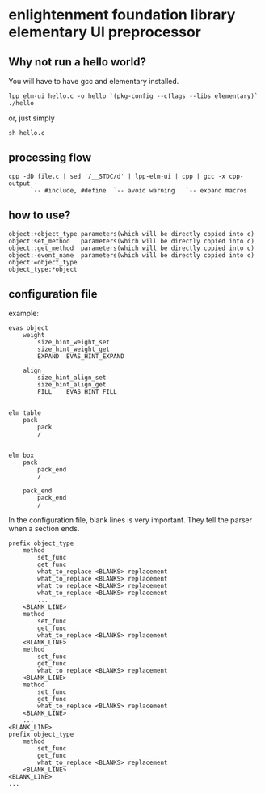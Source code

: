 # enlightenment foundation library elementary UI preprocessor
## Why not run a hello world?
You will have to have gcc and elementary installed.

	lpp elm-ui hello.c -o hello `(pkg-config --cflags --libs elementary)`
	./hello

or, just simply

	sh hello.c


## processing flow

	cpp -dD file.c | sed '/__STDC/d' | lpp-elm-ui | cpp | gcc -x cpp-output -
	      `-- #include, #define  `-- avoid warning   `-- expand macros

## how to use?

	object:+object_type	parameters(which will be directly copied into c)
	object:set_method	parameters(which will be directly copied into c)
	object::get_method	parameters(which will be directly copied into c)
	object:-event_name	parameters(which will be directly copied into c)
	object:=object_type
	object_type:*object

## configuration file
example:

	evas object
		weight
			size_hint_weight_set
			size_hint_weight_get
			EXPAND	EVAS_HINT_EXPAND

		align
			size_hint_align_set
			size_hint_align_get
			FILL	EVAS_HINT_FILL


	elm table
		pack
			pack
			/


	elm box
		pack
			pack_end
			/

		pack_end
			pack_end
			/
		
		

In the configuration file, blank lines is very important.
They tell the parser when a section ends.

	prefix object_type
		method
			set_func
			get_func
			what_to_replace <BLANKS> replacement
			what_to_replace <BLANKS> replacement
			what_to_replace <BLANKS> replacement
			what_to_replace <BLANKS> replacement
			...
		<BLANK_LINE>
		method
			set_func
			get_func
			what_to_replace <BLANKS> replacement
		<BLANK_LINE>
		method
			set_func
			get_func
			what_to_replace <BLANKS> replacement
		<BLANK_LINE>
		method
			set_func
			get_func
			what_to_replace <BLANKS> replacement
		<BLANK_LINE>
		...
	<BLANK_LINE>
	prefix object_type
		method
			set_func
			get_func
			what_to_replace <BLANKS> replacement
		<BLANK_LINE>
	<BLANK_LINE>
	...



